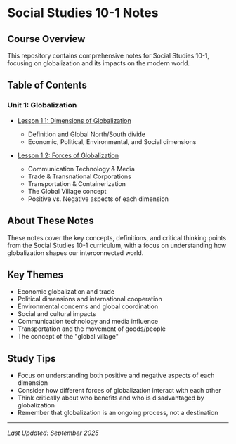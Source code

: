 # Social Studies 10-1 Notes

## Course Overview
This repository contains comprehensive notes for Social Studies 10-1, focusing on globalization and its impacts on the modern world.

## Table of Contents

### Unit 1: Globalization
- [Lesson 1.1: Dimensions of Globalization](lesson-1.1-dimensions-of-globalization.md)
  - Definition and Global North/South divide
  - Economic, Political, Environmental, and Social dimensions
  
- [Lesson 1.2: Forces of Globalization](lesson-1.2-forces-of-globalization.md)
  - Communication Technology & Media
  - Trade & Transnational Corporations
  - Transportation & Containerization
  - The Global Village concept
  - Positive vs. Negative aspects of each dimension

## About These Notes
These notes cover the key concepts, definitions, and critical thinking points from the Social Studies 10-1 curriculum, with a focus on understanding how globalization shapes our interconnected world.

## Key Themes
- Economic globalization and trade
- Political dimensions and international cooperation
- Environmental concerns and global coordination
- Social and cultural impacts
- Communication technology and media influence
- Transportation and the movement of goods/people
- The concept of the "global village"

## Study Tips
- Focus on understanding both positive and negative aspects of each dimension
- Consider how different forces of globalization interact with each other
- Think critically about who benefits and who is disadvantaged by globalization
- Remember that globalization is an ongoing process, not a destination

---
*Last Updated: September 2025*